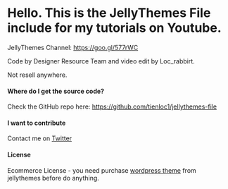 # Hello. This is the JellyThemes File include for my tutorials on Youtube.

JellyThemes Channel: https://goo.gl/577rWC

Code by Designer Resource Team and video edit by Loc_rabbirt.

Not resell anywhere.

#### Where do I get the source code?
Check the GitHub repo here: https://github.com/tienloc1/jellythemes-file

#### I want to contribute
Contact me on [Twitter](@Loc_rabbirt)

#### License
Ecommerce License - you need purchase [wordpress theme](http://themeforest.net/user/jellythemes/portfolio?ref=Loc_rabbirt) from jellythemes before do anything.